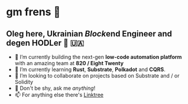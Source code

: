 # gm frens 🫡
## Oleg here, Ukrainian *Block*end Engineer and degen HODLer 🦍 🇺🇦

- 🔭 I’m currently building the next-gen **low-code automation platform** with an amazing team at **820 / Eight Twenty**
- 🌱 I’m currently learning **Rust**, **Substrate**, **Polkadot** and **CQRS**.
- 👯 I’m looking to collaborate on projects based on Substrate and / or Solidity
- 💬 Don't be shy, ask me *anything*!
- 📫 For anything else there's [Linktree](https://linktr.ee/lgnk)
